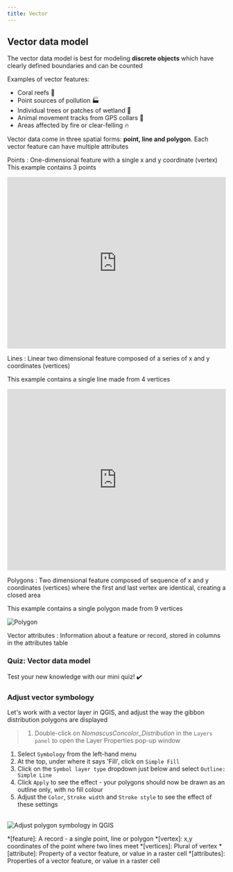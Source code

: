 ```yaml
---
title: Vector
---
```


## Vector data model

The vector data model is best for modeling **discrete objects** which have clearly defined boundaries and can be counted

Examples of vector features:
- Coral reefs :tropical_fish:
- Point sources of pollution :factory:
- Individual trees or patches of wetland :evergreen_tree:
- Animal movement tracks from GPS collars :paw_prints:
- Areas affected by fire or clear-felling :fire:


Vector data come in three spatial forms: **point, line and polygon**.  Each vector feature can have multiple attributes

Points
: One-dimensional feature with a single x and y coordinate (vertex)
This example contains 3 points

<iframe width="100%" height="395" frameborder="0"
  src="https://observablehq.com/embed/7405053fb2a50cc7?cells=pointsPlot%2CpointsTable"></iframe>


Lines
: Linear two dimensional feature composed of a series of x and y coordinates (vertices)

This example contains a single line made from 4 vertices

<iframe width="100%" height="418" frameborder="0"
  src="https://observablehq.com/embed/7405053fb2a50cc7?cells=linesPlot%2ClinesTable"></iframe>

Polygons
: Two dimensional feature composed of sequence of x and y coordinates (vertices) where the first and last vertex are identical, creating a closed area  

This example contains a single polygon made from 9 vertices

<img src="{{site.baseurl}}/src/img/polygon.svg" alt="Polygon">


Vector attributes
: Information about a feature or record, stored in columns in the attributes table


### Quiz: Vector data model

Test your new knowledge with our mini quiz!  :heavy_check_mark:

<div id='h5p-vector-data-types'></div>

### Adjust vector symbology

Let's work with a vector layer in QGIS, and adjust the way the gibbon distribution polygons are displayed

> 1. Double-click on *NomascusConcolor_Distribution* in the `Layers panel` to open the Layer Properties pop-up window
1. Select `Symbology` from the left-hand menu
2. At the top, under where it says 'Fill', click on `Simple Fill`
3. Click on the `Symbol layer type` dropdown just below and select `Outline: Simple Line`
4. Click `Apply` to see the effect - your polygons should now be drawn as an outline only, with no fill colour
5. Adjust the `Color`, `Stroke width` and `Stroke style` to see the effect of these settings

<br>
<img src="{{site.baseurl}}/src/img/QGIS_Symbology-Polygon.png" alt="Adjust polygon symbology in QGIS">



*[feature]: A record - a single point, line or polygon
*[vertex]: x,y coordinates of the point where two lines meet
*[vertices]: Plural of vertex
*[attribute]: Property of a vector feature, or value in a raster cell
*[attributes]: Properties of a vector feature, or value in a raster cell

<!-- Observable: Fix polygons, include table of coordinates plus hover-over of coordinates -->


<script type="text/javascript">
    const el = document.getElementById('h5p-vector-data-types');
    const options = {
    // 5pJsonPath:  '/h5p-folder',
    // frameJs: '/assets/frame.bundle.js',
    // frameCss: '/assets/styles/h5p.css',
    h5pJsonPath:  '../../../src/h5p/VectorDataTypes',
    frameJs: '../../../src/h5p/standAlonePlayer/frame.bundle.js',
    frameCss: '../../../src/h5p/standAlonePlayer/styles/h5p.css',
    }
    new H5PStandalone.H5P(el, options);
</script>

